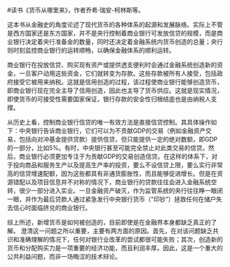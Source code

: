 #读书《货币从哪里来》，作者乔希·瑞安-柯林斯等。

这本书从金融史的角度论述了现代货币的各种体系的起源和发展脉络。实际上不管是西方国家还是东方国家，并不是央行控制着商业银行可发放信贷的规模，而是商业银行决定着央行准备金的数量，同时还决定着金融系统内货币创造的总量；央行则时刻监控商业银行的运转顺畅，以确保金融体系的顺利运转。

商业银行在投放信贷、购买现有资产或提供透支便利时会通过金融系统创造新的资金，一旦客户动用这些资金，它们就转变为存款。这些存款被所有人接受，包括政府接受它被用来纳税。这就是信用创造的过程，该过程使商业银行能够创造货币，即商业银行现在完全主导了信用创造，因此也主导了货币供应。这就是现实情况，即使货币的可接受性需要国家保证，银行存款的安全性归根结底也是由纳税人支撑。

从历史上看，控制商业银行信贷的唯一有效方法是直接信贷控制。其具体操作如下：中央银行告诉商业银行，它们可以为不贡献GDP的交易（例如金融资产交易，包括向对冲基金提供贷款）提供信贷，但只能提供一定的绝对数额，即GDP的一部分，比如5%。有时，中央银行甚至可能完全禁止对此类交易的信贷。然后，商业银行必须更加专注于为贡献GDP的交易创造信贷。在这样的体系下，对于投向商品和服务生产以及提高生产率的投资，要么不设信贷上限，要么实行非常高的信贷增速配额，因为这些都具有非通货膨胀性，而且能够促进增长。但是在资源错配以及项目信息并不对称的情况下，商业银行的贷款往往会进入金融系统空转，很少一部分进入实业。一旦金融资产破灭，作为监管系统的央行往往睁一眼闭一眼，并作为最后贷款人通过紧急发行中央银行货币（“印钞”）拯救任何在储户失去信心时面临挤兑的商业银行。

综上所述，新增货币是如何被创造的，目前即使是在金融界本身都缺乏真正的了解。 澄清这一问题之所以重要，主要有两方面的原因。首先，在对该问题缺乏共识和准确理解的情况下，任何对银行业改革的尝试都很可能失败；其次，创造新的货币和分配购买力是一项重要的经济功能，而且利润丰厚。因此，这是一个重大的公共利益问题，而非一场晦涩的技术辩论。